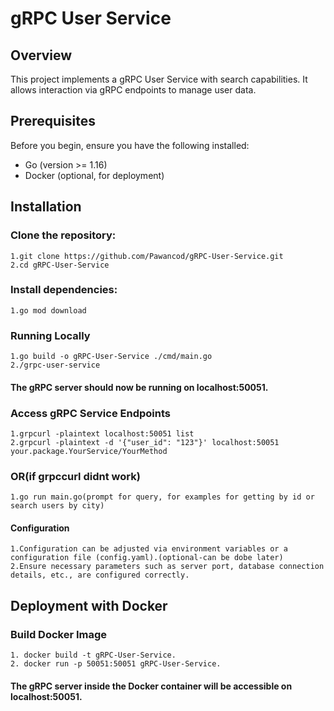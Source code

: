 # gRPC User Service

## Overview

This project implements a gRPC User Service with search capabilities. It allows interaction via gRPC endpoints to manage user data.

## Prerequisites

Before you begin, ensure you have the following installed:
- Go (version >= 1.16)
- Docker (optional, for deployment)

## Installation

### Clone the repository:

    1.git clone https://github.com/Pawancod/gRPC-User-Service.git
    2.cd gRPC-User-Service

### Install dependencies:
    1.go mod download

### Running Locally
    1.go build -o gRPC-User-Service ./cmd/main.go
    2./grpc-user-service

#### The gRPC server should now be running on localhost:50051.

### Access gRPC Service Endpoints
    1.grpcurl -plaintext localhost:50051 list
    2.grpcurl -plaintext -d '{"user_id": "123"}' localhost:50051 your.package.YourService/YourMethod
### OR(if grpccurl didnt work) 
    1.go run main.go(prompt for query, for examples for getting by id or search users by city)

#### Configuration
    1.Configuration can be adjusted via environment variables or a configuration file (config.yaml).(optional-can be dobe later)
    2.Ensure necessary parameters such as server port, database connection details, etc., are configured correctly.

## Deployment with Docker

### Build Docker Image
    1. docker build -t gRPC-User-Service.
    2. docker run -p 50051:50051 gRPC-User-Service.
#### The gRPC server inside the Docker container will be accessible on localhost:50051.


